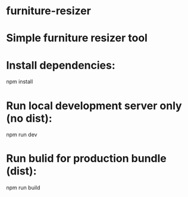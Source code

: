 # furniture-resizer
# Simple furniture resizer tool

# Install dependencies: 
npm install
# Run local development server only (no dist): 
npm run dev
# Run bulid for production bundle (dist):
npm run build
